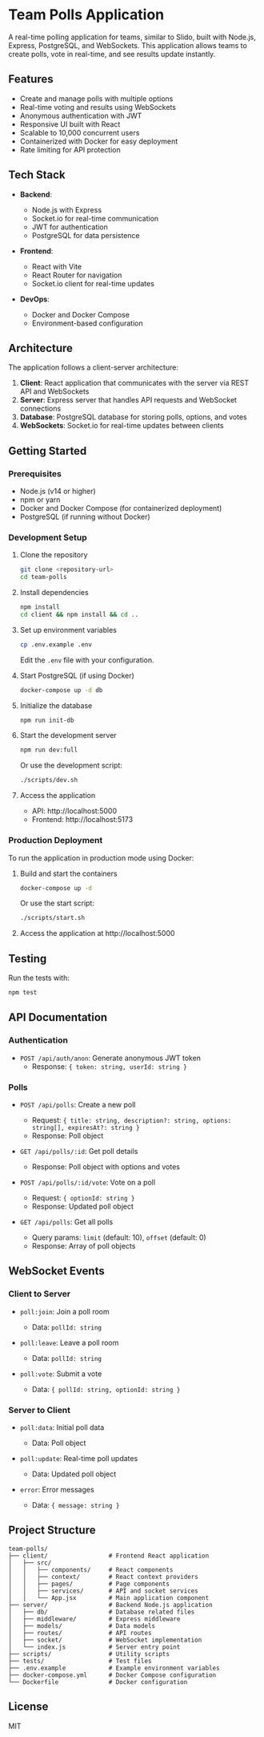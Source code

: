 # Team Polls Application

A real-time polling application for teams, similar to Slido, built with Node.js, Express, PostgreSQL, and WebSockets. This application allows teams to create polls, vote in real-time, and see results update instantly.

## Features

- Create and manage polls with multiple options
- Real-time voting and results using WebSockets
- Anonymous authentication with JWT
- Responsive UI built with React
- Scalable to 10,000 concurrent users
- Containerized with Docker for easy deployment
- Rate limiting for API protection

## Tech Stack

- **Backend**:
  - Node.js with Express
  - Socket.io for real-time communication
  - JWT for authentication
  - PostgreSQL for data persistence

- **Frontend**:
  - React with Vite
  - React Router for navigation
  - Socket.io client for real-time updates

- **DevOps**:
  - Docker and Docker Compose
  - Environment-based configuration

## Architecture

The application follows a client-server architecture:

1. **Client**: React application that communicates with the server via REST API and WebSockets
2. **Server**: Express server that handles API requests and WebSocket connections
3. **Database**: PostgreSQL database for storing polls, options, and votes
4. **WebSockets**: Socket.io for real-time updates between clients

## Getting Started

### Prerequisites

- Node.js (v14 or higher)
- npm or yarn
- Docker and Docker Compose (for containerized deployment)
- PostgreSQL (if running without Docker)

### Development Setup

1. Clone the repository
   ```bash
   git clone <repository-url>
   cd team-polls
   ```

2. Install dependencies
   ```bash
   npm install
   cd client && npm install && cd ..
   ```

3. Set up environment variables
   ```bash
   cp .env.example .env
   ```
   Edit the `.env` file with your configuration.

4. Start PostgreSQL (if using Docker)
   ```bash
   docker-compose up -d db
   ```

5. Initialize the database
   ```bash
   npm run init-db
   ```

6. Start the development server
   ```bash
   npm run dev:full
   ```

   Or use the development script:
   ```bash
   ./scripts/dev.sh
   ```

7. Access the application
   - API: http://localhost:5000
   - Frontend: http://localhost:5173

### Production Deployment

To run the application in production mode using Docker:

1. Build and start the containers
   ```bash
   docker-compose up -d
   ```

   Or use the start script:
   ```bash
   ./scripts/start.sh
   ```

2. Access the application at http://localhost:5000

## Testing

Run the tests with:

```bash
npm test
```

## API Documentation

### Authentication

- `POST /api/auth/anon`: Generate anonymous JWT token
  - Response: `{ token: string, userId: string }`

### Polls

- `POST /api/polls`: Create a new poll
  - Request: `{ title: string, description?: string, options: string[], expiresAt?: string }`
  - Response: Poll object

- `GET /api/polls/:id`: Get poll details
  - Response: Poll object with options and votes

- `POST /api/polls/:id/vote`: Vote on a poll
  - Request: `{ optionId: string }`
  - Response: Updated poll object

- `GET /api/polls`: Get all polls
  - Query params: `limit` (default: 10), `offset` (default: 0)
  - Response: Array of poll objects

## WebSocket Events

### Client to Server

- `poll:join`: Join a poll room
  - Data: `pollId: string`

- `poll:leave`: Leave a poll room
  - Data: `pollId: string`

- `poll:vote`: Submit a vote
  - Data: `{ pollId: string, optionId: string }`

### Server to Client

- `poll:data`: Initial poll data
  - Data: Poll object

- `poll:update`: Real-time poll updates
  - Data: Updated poll object

- `error`: Error messages
  - Data: `{ message: string }`

## Project Structure

```
team-polls/
├── client/                 # Frontend React application
│   ├── src/
│   │   ├── components/     # React components
│   │   ├── context/        # React context providers
│   │   ├── pages/          # Page components
│   │   ├── services/       # API and socket services
│   │   └── App.jsx         # Main application component
├── server/                 # Backend Node.js application
│   ├── db/                 # Database related files
│   ├── middleware/         # Express middleware
│   ├── models/             # Data models
│   ├── routes/             # API routes
│   ├── socket/             # WebSocket implementation
│   └── index.js            # Server entry point
├── scripts/                # Utility scripts
├── tests/                  # Test files
├── .env.example            # Example environment variables
├── docker-compose.yml      # Docker Compose configuration
└── Dockerfile              # Docker configuration
```

## License

MIT
